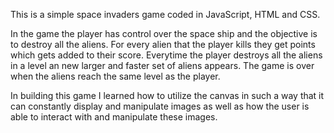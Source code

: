 This is a simple space invaders game coded in JavaScript, HTML and CSS.

In the game the player has control over the space ship and the objective is to destroy all the aliens.
For every alien that the player kills they get points which gets added to their score.
Everytime the player destroys all the aliens in a level an new larger and faster set of aliens appears.
The game is over when the aliens reach the same level as the player.

In building this game I learned how to utilize the canvas in such a way that it can constantly display and manipulate images as well as how the user is able to interact with and manipulate these images.

